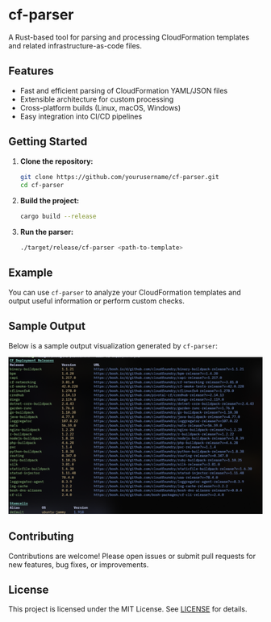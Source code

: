 # cf-parser

A Rust-based tool for parsing and processing CloudFormation templates and related infrastructure-as-code files.

## Features

- Fast and efficient parsing of CloudFormation YAML/JSON files
- Extensible architecture for custom processing
- Cross-platform builds (Linux, macOS, Windows)
- Easy integration into CI/CD pipelines

## Getting Started

1. **Clone the repository:**
   ```sh
   git clone https://github.com/yourusername/cf-parser.git
   cd cf-parser
   ```

2. **Build the project:**
   ```sh
   cargo build --release
   ```

3. **Run the parser:**
   ```sh
   ./target/release/cf-parser <path-to-template>
   ```

## Example

You can use `cf-parser` to analyze your CloudFormation templates and output useful information or perform custom checks.

## Sample Output

Below is a sample output visualization generated by `cf-parser`:

![Sample Output](assets/sample.png)

## Contributing

Contributions are welcome! Please open issues or submit pull requests for new features, bug fixes, or improvements.

## License

This project is licensed under the MIT License. See [LICENSE](LICENSE) for details.